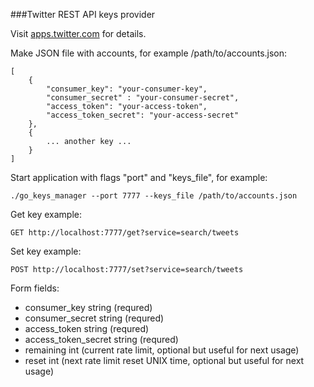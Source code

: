 ###Twitter REST API keys provider

Visit [apps.twitter.com](https://apps.twitter.com) for details.

Make JSON file with accounts, for example /path/to/accounts.json:

	[
		{
			"consumer_key": "your-consumer-key",
			"consumer_secret" : "your-consumer-secret",
			"access_token": "your-access-token",
			"access_token_secret": "your-access-secret"
		},
		{
			... another key ...
		}
	]

Start application with flags "port" and "keys_file", for example:

	./go_keys_manager --port 7777 --keys_file /path/to/accounts.json

Get key example:

	GET http://localhost:7777/get?service=search/tweets

Set key example:

	POST http://localhost:7777/set?service=search/tweets
	
Form fields:

- consumer_key string (requred)
- consumer_secret string (requred)
- access_token string (requred)
- access_token_secret string (requred)
- remaining int (current rate limit, optional but useful for next usage)
- reset int (next rate limit reset UNIX time, optional but useful for next usage)